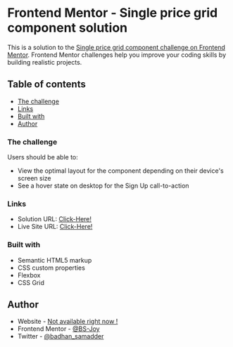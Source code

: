 # Frontend Mentor - Single price grid component solution

This is a solution to the [Single price grid component challenge on Frontend Mentor](https://www.frontendmentor.io/challenges/single-price-grid-component-5ce41129d0ff452fec5abbbc). Frontend Mentor challenges help you improve your coding skills by building realistic projects. 

## Table of contents

  - [The challenge](#the-challenge)
  - [Links](#links)
  - [Built with](#built-with)
- [Author](#author)

### The challenge

Users should be able to:

- View the optimal layout for the component depending on their device's screen size
- See a hover state on desktop for the Sign Up call-to-action

### Links

- Solution URL: [Click-Here!](https://github.com/BS-Joy/fm-Single-price-grid-component)
- Live Site URL: [Click-Here!](https://bs-joy.github.io/fm-Single-price-grid-component/)

### Built with

- Semantic HTML5 markup
- CSS custom properties
- Flexbox
- CSS Grid

## Author

- Website - [Not available right now !](#)
- Frontend Mentor - [@BS-Joy](https://www.frontendmentor.io/profile/BS-Joy)
- Twitter - [@badhan_samadder](https://twitter.com/badhan_samadder)
